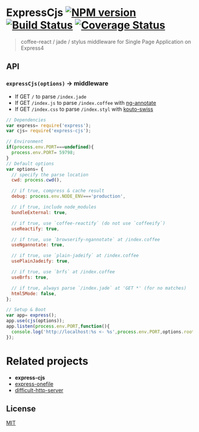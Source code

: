 # ExpressCjs [![NPM version][npm-image]][npm] [![Build Status][travis-image]][travis] [![Coverage Status][coveralls-image]][coveralls]

> coffee-react / jade / stylus middleware for Single Page Application on Express4

## API

### `expressCjs(options)` -> middleware

* If GET `/` to parse `/index.jade`
* If GET `/index.js` to parse `/index.coffee` with [ng-annotate][1]
* If GET `/index.css` to parse `/index.styl` with [kouto-swiss][2]

[1]: https://github.com/olov/ng-annotate#readme
[2]: http://kouto-swiss.io/

```js
// Dependencies
var express= require('express');
var cjs= require('express-cjs');

// Environment
if(process.env.PORT===undefined){
  process.env.PORT= 59798;
}
// Default options
var options= {
  // specify the parse location
  cwd: process.cwd(),

  // if true, compress & cache result
  debug: process.env.NODE_ENV==='production',

  // if true, include node_modules
  bundleExternal: true,

  // if true, use `coffee-reactify` (do not use `coffeeify`)
  useReactify: true,

  // if true, use `browserify-ngannotate` at /index.coffee
  useNgannotate: true,

  // if true, use `plain-jadeify` at /index.coffee
  usePlainJadeify: true,

  // if true, use `brfs` at /index.coffee
  useBrfs: true,

  // if true, always parse `/index.jade` at 'GET *' (for no matches)
  html5Mode: false,
};

// Setup & Boot
var app= express();
app.use(cjs(options));
app.listen(process.env.PORT,function(){
  console.log('http://localhost:%s <- %s',process.env.PORT,options.root);
});
```

# Related projects
* __express-cjs__
* [express-onefile](https://github.com/59naga/express-onefile#readme)
* [difficult-http-server](https://github.com/59naga/difficult-http-server#readme)

License
---
[MIT][License]

[License]: http://59naga.mit-license.org/

[sauce-image]: http://soysauce.berabou.me/u/59798/express-cjs.svg
[sauce]: https://saucelabs.com/u/59798
[npm-image]:https://img.shields.io/npm/v/express-cjs.svg?style=flat-square
[npm]: https://npmjs.org/package/express-cjs
[travis-image]: http://img.shields.io/travis/59naga/express-cjs.svg?style=flat-square
[travis]: https://travis-ci.org/59naga/express-cjs
[coveralls-image]: http://img.shields.io/coveralls/59naga/express-cjs.svg?style=flat-square
[coveralls]: https://coveralls.io/r/59naga/express-cjs?branch=master
